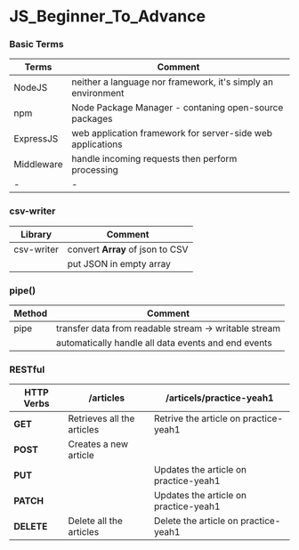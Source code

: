 # JS_Beginner_To_Advance
### Basic Terms
|Terms|Comment|
|-|-|
|NodeJS|neither a language nor framework, it's simply an environment|
|npm|Node Package Manager - contaning open-source packages|
|ExpressJS|web application framework for server-side web applications|
|Middleware|handle incoming requests then perform processing|
|-|-|

### csv-writer
|Library|Comment|
|-|-|
|csv-writer|convert **Array** of json to CSV|
||put JSON in empty array|


### pipe()
|Method|Comment|
|-|-|
|pipe|transfer data from readable stream -> writable stream|
||automatically handle all data events and end events|

### **RESTful**
| HTTP Verbs | /articles | /articels/practice-yeah1|
|-|-|-|
|**GET**|Retrieves all the articles| Retrive the article on practice-yeah1|
|**POST**|Creates a new article||
|**PUT**||Updates the article on practice-yeah1|
|**PATCH**||Updates the article on practice-yeah1|
|**DELETE**|Delete all the articles|Delete the article on practice-yeah1|
